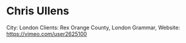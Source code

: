 # Chris Ullens

City: London
Clients: Rex Orange County, London Grammar, 
Website: https://vimeo.com/user2625100